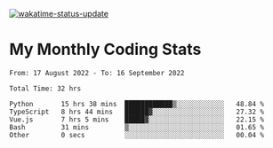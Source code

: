 [![wakatime-status-update](https://github.com/noopurphalak/noopurphalak/workflows/wakatime-status-update/badge.svg)](https://github.com/noopurphalak/noopurphalak/actions/workflows/main.yml)

# My Monthly Coding Stats

<!--START_SECTION:waka-->

```text
From: 17 August 2022 - To: 16 September 2022

Total Time: 32 hrs

Python       15 hrs 38 mins  ████████████▒░░░░░░░░░░░░   48.84 %
TypeScript   8 hrs 44 mins   ██████▓░░░░░░░░░░░░░░░░░░   27.32 %
Vue.js       7 hrs 5 mins    █████▓░░░░░░░░░░░░░░░░░░░   22.15 %
Bash         31 mins         ▒░░░░░░░░░░░░░░░░░░░░░░░░   01.65 %
Other        0 secs          ░░░░░░░░░░░░░░░░░░░░░░░░░   00.04 %
```

<!--END_SECTION:waka-->

